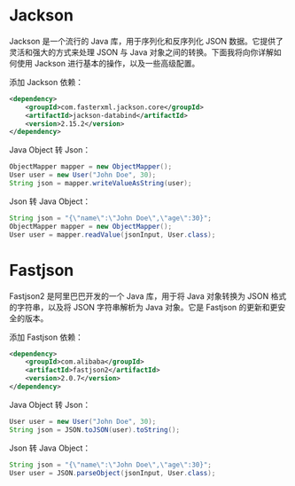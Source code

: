 # Jackson

Jackson 是一个流行的 Java 库，用于序列化和反序列化 JSON 数据。它提供了灵活和强大的方式来处理 JSON 与 Java 对象之间的转换。下面我将向你详解如何使用 Jackson 进行基本的操作，以及一些高级配置。

添加 Jackson 依赖：

```xml
<dependency>
    <groupId>com.fasterxml.jackson.core</groupId>
    <artifactId>jackson-databind</artifactId>
    <version>2.15.2</version>
</dependency>
```

Java Object 转 Json：

```java
ObjectMapper mapper = new ObjectMapper();
User user = new User("John Doe", 30);
String json = mapper.writeValueAsString(user);
```

Json 转 Java Object：

```java
String json = "{\"name\":\"John Doe\",\"age\":30}";
ObjectMapper mapper = new ObjectMapper();
User user = mapper.readValue(jsonInput, User.class);
```

# Fastjson

Fastjson2 是阿里巴巴开发的一个 Java 库，用于将 Java 对象转换为 JSON 格式的字符串，以及将 JSON 字符串解析为 Java 对象。它是 ﻿Fastjson 的更新和更安全的版本。

添加 Fastjson 依赖：

```xml
<dependency>
    <groupId>com.alibaba</groupId>
    <artifactId>fastjson2</artifactId>
    <version>2.0.7</version>
</dependency>
```

Java Object 转 Json：

```java
User user = new User("John Doe", 30);
String json = JSON.toJSON(user).toString();
```

Json 转 Java Object：

```java
String json = "{\"name\":\"John Doe\",\"age\":30}";
User user = JSON.parseObject(jsonInput, User.class);
```



